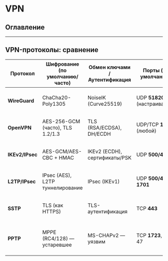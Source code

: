 # VPN

## Оглавление

---

## VPN-протоколы: сравнение

| Протокол        | Шифрование (по умолчанию/часто) | Обмен ключами / Аутентификация | Порты (по умолчанию) | Скорость | Устойчивость/стабильность | NAT/блокировки | Безопасность | Рекомендуется для | Примечания |
|-----------------|----------------------------------|---------------------------------|-----------------------|---------|---------------------------|----------------|--------------|-------------------|------------|
| **WireGuard**   | ChaCha20-Poly1305               | NoiseIK (Curve25519)            | UDP **51820** (настраиваемо) | Очень высокая | Стабилен, минимальная задержка | Хорошо (но UDP могут блокировать) | **Высокая** | Мобильные клиенты, modern-stack, self-host | Малый код, простая конфигурация; нет встроенной обфускации |
| **OpenVPN**     | AES-256-GCM (часто), TLS 1.2/1.3 | TLS (RSA/ECDSA), DH/ECDH         | UDP/TCP **1194** (любой) | Средняя/высокая | Очень стабильный, зрелый | Отлично (можно TCP/443) | **Высокая** | Универсальный выбор, обход DPI через TCP/443 | Большая экосистема, плагины, гибкость настроек |
| **IKEv2/IPsec** | AES-GCM/AES-CBC + HMAC          | IKEv2 (ECDH), сертификаты/PSK    | UDP **500/4500**      | Высокая | Отлично держит роуминг (MOBIKE) | Хорошо (NAT-T) | **Высокая** | Мобильные устройства, корпоративные сети | Родной для многих ОС; аккуратнее с фаерволами, требуются 500/4500 |
| **L2TP/IPsec**  | IPsec (AES), L2TP туннелирование | IPsec (IKEv1)                    | UDP **500/4500**, **1701** | Ниже средней (двойная инкапсуляция) | Стабилен, но легаси | Посредственно | Средняя | Совместимость со старыми устройствами | Легаси-вариант; используйте только с IPsec; лучше предпочесть IKEv2 |
| **SSTP**        | TLS (как HTTPS)                  | TLS-аутентификация               | TCP **443**           | Средняя/ниже | Хорошая через прокси/фильтры | Отлично (как HTTPS) | Средне/хорошо | Среды с жестким DPI/фильтрацией | Проприетарный (Microsoft), ограниченная переносимость |
| **PPTP**        | MPPE (RC4/128) — устаревшее     | MS-CHAPv2 — уязвим               | TCP **1723**, GRE 47  | Высокая | Стабилен                   | Хорошо         | **Низкая**  | **Не использовать** | Криптография скомпрометирована, не соответствует современным требованиям |